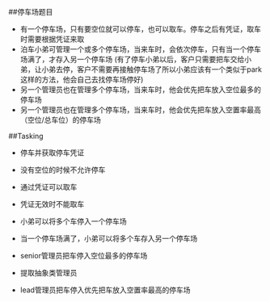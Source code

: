 ##停车场题目

* 有一个停车场，只有要空位就可以停车，也可以取车。停车之后有凭证，取车时需要根据凭证来取
* 泊车小弟可管理一个或多个停车场，当来车时，会依次停车，只有当一个停车场满了，才存入另一个停车场 (有了停车小弟以后，客户只需要把车交给小弟，让小弟去停，客户不需要再接触停车场了所以小弟应该有一个类似于park这样的方法，他会自己去找停车场停好)
* 另一个管理员也在管理多个停车场，当来车时，他会优先把车放入空位最多的停车场
* 另一个管理员也在管理多个停车场，当来车时，他会优先把车放入空置率最高（空位/总车位）的停车场
    
##Tasking

* 停车并获取停车凭证
* 没有空位的时候不允许停车
* 通过凭证可以取车
* 凭证无效时不能取车
* 小弟可以将多个车停入一个停车场
* 当一个停车场满了，小弟可以将多个车存入另一个停车场

* senior管理员把车停入空位最多的停车场
* 提取抽象类管理员
* lead管理员把车停入优先把车放入空置率最高的停车场
